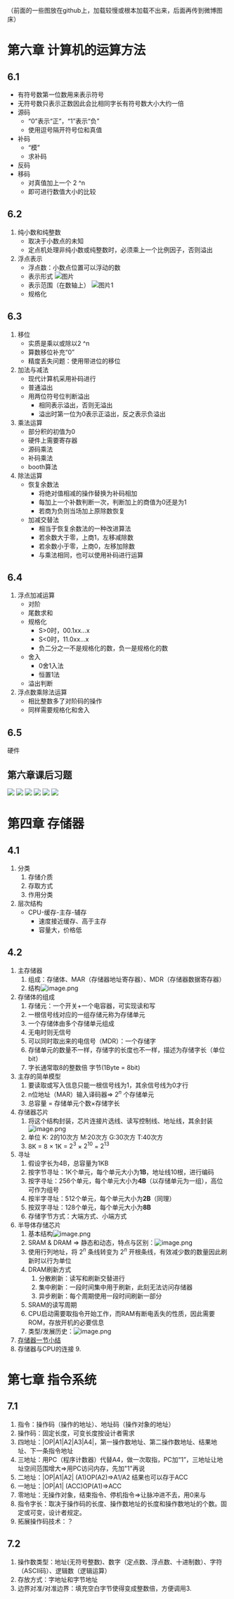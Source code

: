 （前面的一些图放在github上，加载较慢或根本加载不出来，后面再传到微博图床）

# 第六章 计算机的运算方法

## 6.1
* 有符号数第一位数用来表示符号
* 无符号数只表示正数因此会比相同字长有符号数大小大约一倍
* 源码
	* “0”表示“正”，“1”表示“负”
	* 使用逗号隔开符号位和真值
* 补码
	* “模”
	* 求补码
* 反码
* 移码
	* 对真值加上一个 2 ^n
	* 即可进行数值大小的比较
## 6.2
1. 纯小数和纯整数
	* 取决于小数点的未知
	* 定点机处理非纯小数或纯整数时，必须乘上一个比例因子，否则溢出
2. 浮点表示
	* 浮点数：小数点位置可以浮动的数
	* 表示形式
	![图片](https://raw.githubusercontent.com/newbie-ID/newbie-ID.github.io/main/%E5%9B%BE%E7%89%87%E4%BF%9D%E5%AD%98/Pasted%20image%2020221014173249.png)
	* 表示范围（在数轴上）
	![图片1](https://github.com/newbie-ID/newbie-ID.github.io/blob/main/%E5%9B%BE%E7%89%87%E4%BF%9D%E5%AD%98/Pasted%20image%2020221014194513.png?raw=true)
	* 规格化
## 6.3
1. 移位
	* 实质是乘以或除以2 ^n
	* 算数移位补充“0”
	* 精度丢失问题：使用带进位的移位
2. 加法与减法
	* 现代计算机采用补码进行
	* 普通溢出
	* 用两位符号位判断溢出
		* 相同表示溢出，否则无溢出
		* 溢出时第一位为0表示正溢出，反之表示负溢出
3. 乘法运算
	* 部分积的初值为0
	* 硬件上需要寄存器
	* 源码乘法
	* 补码乘法
	* booth算法
4. 除法运算
	* 恢复余数法
		* 将绝对值相减的操作替换为补码相加
		* 每加上一个补数判断一次，判断加上的商值为0还是为1
		* 若商为负则当场加上原除数恢复
	* 加减交替法
		* 相当于恢复余数法的一种改进算法
		* 若余数大于零，上商1，左移减除数
		* 若余数小于零，上商0，左移加除数
		* 与乘法相同，也可以使用补码进行运算
## 6.4
1. 浮点加减运算
	* 对阶
	* 尾数求和
	* 规格化
		* S>0时，00.1xx...x
		* S<0时，11.0xx...x
		* 负二分之一不是规格化的数，负一是规格化的数
	* 舍入
		* 0舍1入法
		* 恒置1法
	* 溢出判断
2. 浮点数乘除法运算
	* 相比整数多了对阶码的操作
	* 同样需要规格化和舍入
## 6.5
硬件
## 第六章课后习题
![](https://github.com/newbie-ID/newbie-ID.github.io/blob/main/%E5%9B%BE%E7%89%87%E4%BF%9D%E5%AD%98/Pasted%20image%2020221016192227.png?raw=true)
![](https://github.com/newbie-ID/newbie-ID.github.io/blob/main/%E5%9B%BE%E7%89%87%E4%BF%9D%E5%AD%98/Pasted%20image%2020221016192303.png?raw=true)
![](https://github.com/newbie-ID/newbie-ID.github.io/blob/main/%E5%9B%BE%E7%89%87%E4%BF%9D%E5%AD%98/Pasted%20image%2020221016192328.png?raw=true)
![](https://github.com/newbie-ID/newbie-ID.github.io/blob/main/%E5%9B%BE%E7%89%87%E4%BF%9D%E5%AD%98/Pasted%20image%2020221016192346.png?raw=true)
![](https://github.com/newbie-ID/newbie-ID.github.io/blob/main/%E5%9B%BE%E7%89%87%E4%BF%9D%E5%AD%98/Pasted%20image%2020221016192422.png?raw=true)
![](https://github.com/newbie-ID/newbie-ID.github.io/blob/main/%E5%9B%BE%E7%89%87%E4%BF%9D%E5%AD%98/Pasted%20image%2020221016192444.png?raw=true)




# 第四章 存储器
## 4.1
1. 分类
	1. 存储介质
	2. 存取方式
	3. 作用分类
2. 层次结构
	* CPU-缓存-主存-辅存
		* 速度接近缓存、高于主存
		* 容量大，价格低
## 4.2
1. 主存储器
	1. 组成：存储体、MAR（存储器地址寄存器）、MDR（存储器数据寄存器）
	2. 结构![image.png](https://tva1.sinaimg.cn/large/006xYMUYly1h7ws1xlwp6j30db07bwez.jpg)
2. 存储体的组成
	1. 存储元：一个开关+一个电容器，可实现读和写
	2. 一根信号线对应的一组存储元称为存储单元
	3. 一个存储体由多个存储单元组成
	4. 无电时则无信号
	5. 可以同时取出来的电信号（MDR）：一个存储字
	6. 存储单元的数量不一样，存储字的长度也不一样，描述为存储字长（单位bit）
	7. 字长通常取8的整数倍 字节(1Byte = 8bit)
3. 主存的简单模型
	1. 要读取或写入信息只能一根信号线为1，其余信号线为0才行
	2. n位地址（MAR）输入译码器=> $2^n$ 个存储单元
	3. 总容量 = 存储单元个数×存储字长
4. 存储器芯片
	1. 将这个结构封装，芯片连接片选线、读写控制线、地址线，其余封装![image.png](https://tva1.sinaimg.cn/large/006xYMUYly1h7wt338nf9j30qh0e1jy2.jpg)
	2. 单位 K: 2的10次方 M:20次方 G:30次方 T:40次方
	4. 8K = 8 × 1K = $2^3$ × $2^10$ = $2^13$
5. 寻址
	1. 假设字长为4B，总容量为1KB
	2. 按字节寻址：1K个单元，每个单元大小为**1B**，地址线10根，进行编码
	3. 按字寻址：256个单元，每个单元大小为**4B**（以存储单元为一组），高位可作为组号
	4. 按半字寻址：512个单元，每个单元大小为**2B**（同理）
	5. 按双字寻址：128个单元，每个单元大小为**8B**
	6. 存储字节方式：大端方式、小端方式
6. 半导体存储芯片
	1. 基本结构![image.png](https://tva1.sinaimg.cn/large/006xYMUYly1h7wum8e76lj30hi0e0jv5.jpg)
	2. SRAM & DRAM => 静态和动态，特点与区别：![image.png](https://tva1.sinaimg.cn/large/006xYMUYly1h7wv8cm40yj30r80eidmv.jpg)
	3. 使用行列地址，将 $2^n$ 条线转变为 $2^n$ 开根条线，有效减少数的数量因此刷新时以行为单位
	4. DRAM刷新方式
		1. 分散刷新：读写和刷新交替进行
		2. 集中刷新：一段时间集中用于刷新，此刻无法访问存储器
		3. 异步刷新：每个周期使用一段时间刷新一部分
	5. SRAM的读写周期
	6. CPU启动需要取指令开始工作，而RAM有断电丢失的性质，因此需要ROM，存放开机的必要信息
	7. 类型/发展历史：![image.png](https://tva1.sinaimg.cn/large/006xYMUYly1h7wvu66pdwj30kp0ajn1b.jpg)
7. [存储器一节小结](https://www.bilibili.com/video/BV1BE411D7ii?p=62&vd_source=289d08d1b4920edf849b139c6c1e15d0)
8. 存储器与CPU的连接
	9. 


# 第七章 指令系统

## 7.1
1.  指令：操作码（操作的地址）、地址码（操作对象的地址）
2.  操作码：固定长度，可变长度按设计者需求
3.  四地址：|OP|A1|A2|A3|A4|，第一操作数地址、第二操作数地址、结果地址、下一条指令地址
4.  三地址：用PC（程序计数器）代替A4，做一次取指，PC加“1”，三地址让地址空间范围增大=>用PC访问内存，先加"1"再说
5.  二地址：|OP|A1|A2| (A1)OP(A2)=>A1/A2 结果也可以存于ACC
6.  一地址：|OP|A1| (ACC)OP(A1)=>ACC
7.  零地址：无操作对象，结束指令、停机指令=>让脉冲进不去，用0来与
8.  指令字长：取决于操作码的长度、操作数地址的长度和操作数地址的个数。固定或可变，设计者规定。
9.  拓展操作码技术：？

## 7.2
1.  操作数类型：地址(无符号整数)、数字（定点数、浮点数、十进制数）、字符（ASCII码）、逻辑数（逻辑运算）
2.  存放方式：字地址和字节地址
3.  边界对准/对准边界：填充空白字节使得变成整数倍，方便调用3. 
<!--stackedit_data:
eyJoaXN0b3J5IjpbMzA0Mzk3MjgwLDE2MjQ5OTg2MjcsMTA2Mz
kzMjQ0NV19
-->